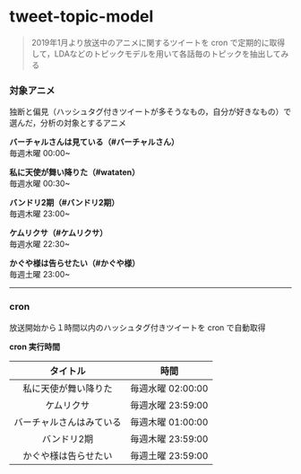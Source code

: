 # tweet-topic-model


> 2019年1月より放送中のアニメに関するツイートを cron で定期的に取得して，LDAなどのトピックモデルを用いて各話毎のトピックを抽出してみる

### 対象アニメ
独断と偏見（ハッシュタグ付きツイートが多そうなもの，自分が好きなもの）で選んだ，分析の対象とするアニメ  

**バーチャルさんは見ている（#バーチャルさん）**  
毎週木曜 00:00~  

**私に天使が舞い降りた（#wataten）**  
毎週水曜 00:30~  

**バンドリ2期（#バンドリ2期）**  
毎週木曜 23:00~  

**ケムリクサ（#ケムリクサ）**  
毎週水曜 22:30~  

**かぐや様は告らせたい（#かぐや様）**  
毎週土曜 23:00~


***
### cron
放送開始から１時間以内のハッシュタグ付きツイートを cron で自動取得  

**cron 実行時間**

|タイトル   |時間   |
|:---:|:----:|
|私に天使が舞い降りた   |毎週水曜 02:00:00 |
|ケムリクサ   |毎週水曜 23:59:00   |
|バーチャルさんはみている   |毎週木曜 01:00:00   |
|バンドリ2期  |毎週木曜 23:59:00   |
|かぐや様は告らせたい   |毎週土曜 23:59:00   |
